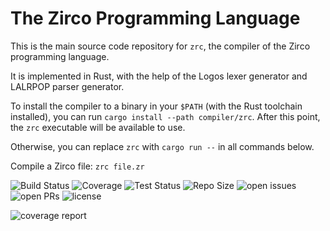 # The Zirco Programming Language

This is the main source code repository for `zrc`, the compiler of the Zirco programming language.

It is implemented in Rust, with the help of the Logos lexer generator and LALRPOP parser generator.

To install the compiler to a binary in your `$PATH` (with the Rust toolchain installed), you can run
`cargo install --path compiler/zrc`. After this point, the `zrc` executable will be available to use.

Otherwise, you can replace `zrc` with `cargo run --` in all commands below.

Compile a Zirco file: `zrc file.zr`

![Build Status](https://img.shields.io/github/actions/workflow/status/zirco-lang/zrc/build.yml?style=flat-square) ![Coverage](https://img.shields.io/codecov/c/github/zirco-lang/zrc?style=flat-square) ![Test Status](https://img.shields.io/github/actions/workflow/status/zirco-lang/zrc/test.yml?label=tests&style=flat-square) ![Repo Size](https://img.shields.io/github/repo-size/zirco-lang/zrc?style=flat-square) ![open issues](https://img.shields.io/github/issues-raw/zirco-lang/zrc?style=flat-square) ![open PRs](https://img.shields.io/github/issues-pr-raw/zirco-lang/zrc?style=flat-square) ![license](https://img.shields.io/github/license/zirco-lang/zrc?style=flat-square)

![coverage report](https://codecov.io/gh/zirco-lang/zrc/graphs/icicle.svg?token=TI3EP0UNKH)
